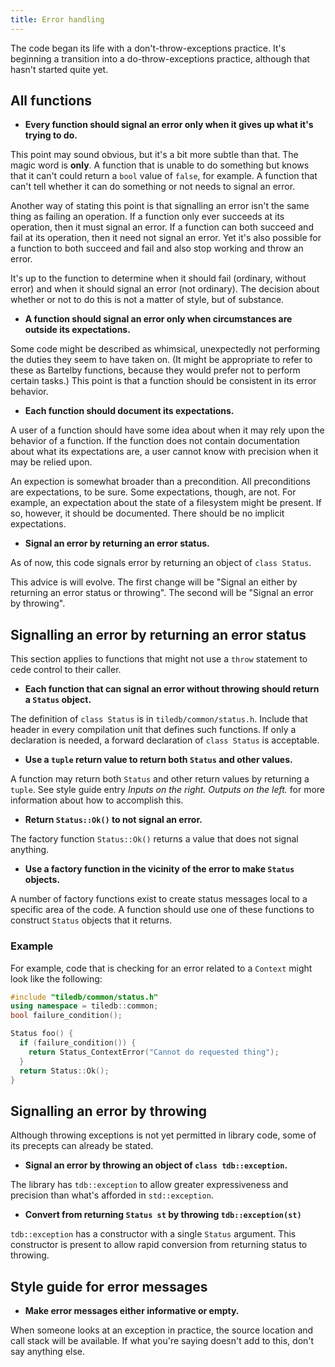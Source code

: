 ```yaml
---
title: Error handling
---
```


The code began its life with a don't-throw-exceptions practice. It's beginning a transition into a do-throw-exceptions practice, although that hasn't started quite yet.

## All functions

* **Every function should signal an error only when it gives up what it's trying to do.**

This point may sound obvious, but it's a bit more subtle than that. The magic word is **only**. A function that is unable to do something but knows that it can't could return a `bool` value of `false`, for example. A function that can't tell whether it can do something or not needs to signal an error.

Another way of stating this point is that signalling an error isn't the same thing as failing an operation. If a function only ever succeeds at its operation, then it must signal an error. If a function can both succeed and fail at its operation, then it need not signal an error. Yet it's also possible for a function to both succeed and fail and also stop working and throw an error.

It's up to the function to determine when it should fail (ordinary, without error) and when it should signal an error (not ordinary). The decision about whether or not to do this is not a matter of style, but of substance.

* **A function should signal an error only when circumstances are outside its expectations.**

Some code might be described as whimsical, unexpectedly not performing the duties they seem to have taken on. (It might be appropriate to refer to these as Bartelby functions, because they would prefer not to perform certain tasks.) This point is that a function should be consistent in its error behavior.

* **Each function should document its expectations.**

A user of a function should have some idea about when it may rely upon the behavior of a function. If the function does not contain documentation about what its expectations are, a user cannot know with precision when it may be relied upon.

An expection is somewhat broader than a precondition. All preconditions are expectations, to be sure. Some expectations, though, are not. For example, an expectation about the state of a filesystem might be present. If so, however, it should be documented. There should be no implicit expectations.

* **Signal an error by returning an error status.**

As of now, this code signals error by returning an object of `class Status`.

This advice is will evolve. The first change will be "Signal an either by returning an error status or throwing". The second will be "Signal an error by throwing".

## Signalling an error by returning an error status

This section applies to functions that might not use a `throw` statement to cede control to their caller.

* **Each function that can signal an error without throwing should return a `Status` object.**

The definition of `class Status` is in `tiledb/common/status.h`. Include that header in every compilation unit that defines such functions. If only a declaration is needed, a forward declaration of `class Status` is acceptable.

* **Use a `tuple` return value to return both `Status` and other values.**

A function may return both `Status` and other return values by returning a `tuple`. See style guide entry _Inputs on the right. Outputs on the left._ for more information about how to accomplish this.

* **Return `Status::Ok()` to not signal an error.**

The factory function `Status::Ok()` returns a value that does not signal anything.
 
* **Use a factory function in the vicinity of the error to make `Status` objects.**

A number of factory functions exist to create status messages local to a specific area of the code. A function should use one of these functions to construct `Status` objects that it returns.

### Example

For example, code that is checking for an error related to a `Context` might look like the following:

```c++
#include "tiledb/common/status.h"
using namespace = tiledb::common;
bool failure_condition();

Status foo() {
  if (failure_condition()) {
    return Status_ContextError("Cannot do requested thing");
  }  
  return Status::Ok(); 
}
```

## Signalling an error by throwing

Although throwing exceptions is not yet permitted in library code, some of its precepts can already be stated.

* **Signal an error by throwing an object of `class tdb::exception`.**

The library has `tdb::exception` to allow greater expressiveness and precision than what's afforded in `std::exception`.

* **Convert from returning `Status st` by throwing `tdb::exception(st)`**

`tdb::exception` has a constructor with a single `Status` argument. This constructor is present to allow rapid conversion from returning status to throwing.

## Style guide for error messages

* **Make error messages either informative or empty.**

When someone looks at an exception in practice, the source location and call stack will be available. If what you're saying doesn't add to this, don't say anything else. 
